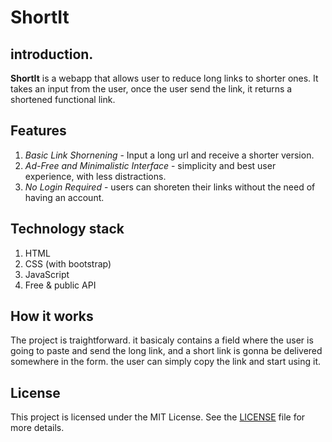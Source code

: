 # ShortIt
## introduction.
 
**ShortIt** is a webapp that allows user to reduce long links to shorter ones. It takes an input from the user, once the user send the link, it returns a shortened functional link.

## Features
1. *Basic Link Shornening* - Input a long url and receive a shorter version.
2. *Ad-Free and Minimalistic Interface* - simplicity and best user experience, with less distractions.
3. *No Login Required* - users can shoreten their links without the need of having an account.

## Technology stack
1. HTML
2. CSS (with bootstrap)
3. JavaScript
4. Free & public API

## How it works
The project is traightforward. it basicaly contains a field where the user is going to paste and send the long link, and a short link is gonna be delivered somewhere in the form. the user can simply copy the link and start using it.
## License
This project is licensed under the MIT License. See the [LICENSE](./LICENSE) file for more details.
